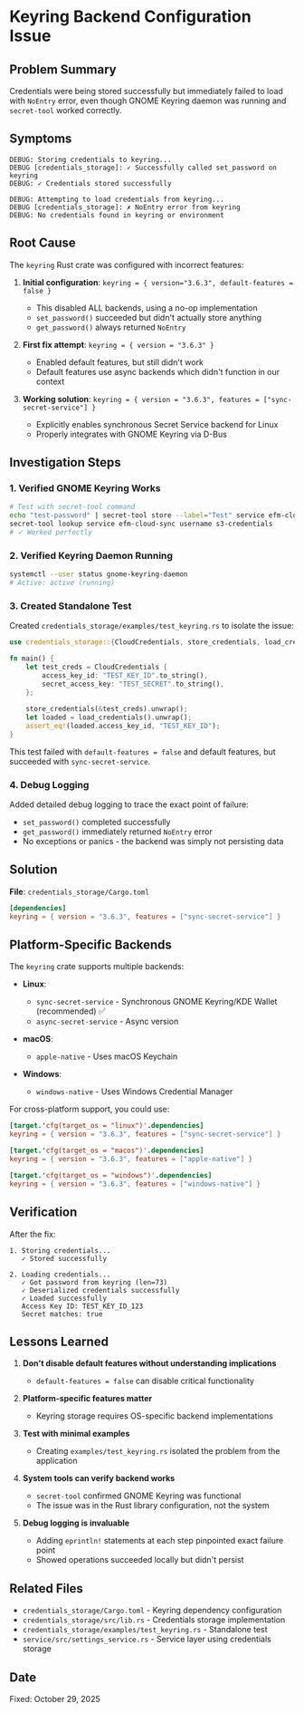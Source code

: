 # Keyring Backend Configuration Issue

## Problem Summary

Credentials were being stored successfully but immediately failed to load with `NoEntry` error, even though GNOME Keyring daemon was running and `secret-tool` worked correctly.

## Symptoms

```
DEBUG: Storing credentials to keyring...
DEBUG [credentials_storage]: ✓ Successfully called set_password on keyring
DEBUG: ✓ Credentials stored successfully

DEBUG: Attempting to load credentials from keyring...
DEBUG [credentials_storage]: ✗ NoEntry error from keyring
DEBUG: No credentials found in keyring or environment
```

## Root Cause

The `keyring` Rust crate was configured with incorrect features:

1. **Initial configuration**: `keyring = { version="3.6.3", default-features = false }`
   - This disabled ALL backends, using a no-op implementation
   - `set_password()` succeeded but didn't actually store anything
   - `get_password()` always returned `NoEntry`

2. **First fix attempt**: `keyring = { version = "3.6.3" }`
   - Enabled default features, but still didn't work
   - Default features use async backends which didn't function in our context

3. **Working solution**: `keyring = { version = "3.6.3", features = ["sync-secret-service"] }`
   - Explicitly enables synchronous Secret Service backend for Linux
   - Properly integrates with GNOME Keyring via D-Bus

## Investigation Steps

### 1. Verified GNOME Keyring Works
```bash
# Test with secret-tool command
echo "test-password" | secret-tool store --label="Test" service efm-cloud-sync username s3-credentials
secret-tool lookup service efm-cloud-sync username s3-credentials
# ✓ Worked perfectly
```

### 2. Verified Keyring Daemon Running
```bash
systemctl --user status gnome-keyring-daemon
# Active: active (running)
```

### 3. Created Standalone Test
Created `credentials_storage/examples/test_keyring.rs` to isolate the issue:
```rust
use credentials_storage::{CloudCredentials, store_credentials, load_credentials};

fn main() {
    let test_creds = CloudCredentials {
        access_key_id: "TEST_KEY_ID".to_string(),
        secret_access_key: "TEST_SECRET".to_string(),
    };
    
    store_credentials(&test_creds).unwrap();
    let loaded = load_credentials().unwrap();
    assert_eq!(loaded.access_key_id, "TEST_KEY_ID");
}
```

This test failed with `default-features = false` and default features, but succeeded with `sync-secret-service`.

### 4. Debug Logging
Added detailed debug logging to trace the exact point of failure:
- `set_password()` completed successfully
- `get_password()` immediately returned `NoEntry` error
- No exceptions or panics - the backend was simply not persisting data

## Solution

**File**: `credentials_storage/Cargo.toml`

```toml
[dependencies]
keyring = { version = "3.6.3", features = ["sync-secret-service"] }
```

## Platform-Specific Backends

The `keyring` crate supports multiple backends:

- **Linux**: 
  - `sync-secret-service` - Synchronous GNOME Keyring/KDE Wallet (recommended) ✅
  - `async-secret-service` - Async version
  
- **macOS**: 
  - `apple-native` - Uses macOS Keychain
  
- **Windows**: 
  - `windows-native` - Uses Windows Credential Manager

For cross-platform support, you could use:
```toml
[target.'cfg(target_os = "linux")'.dependencies]
keyring = { version = "3.6.3", features = ["sync-secret-service"] }

[target.'cfg(target_os = "macos")'.dependencies]
keyring = { version = "3.6.3", features = ["apple-native"] }

[target.'cfg(target_os = "windows")'.dependencies]
keyring = { version = "3.6.3", features = ["windows-native"] }
```

## Verification

After the fix:
```
1. Storing credentials...
   ✓ Stored successfully

2. Loading credentials...
   ✓ Got password from keyring (len=73)
   ✓ Deserialized credentials successfully
   ✓ Loaded successfully
   Access Key ID: TEST_KEY_ID_123
   Secret matches: true
```

## Lessons Learned

1. **Don't disable default features without understanding implications**
   - `default-features = false` can disable critical functionality
   
2. **Platform-specific features matter**
   - Keyring storage requires OS-specific backend implementations
   
3. **Test with minimal examples**
   - Creating `examples/test_keyring.rs` isolated the problem from the application
   
4. **System tools can verify backend works**
   - `secret-tool` confirmed GNOME Keyring was functional
   - The issue was in the Rust library configuration, not the system

5. **Debug logging is invaluable**
   - Adding `eprintln!` statements at each step pinpointed exact failure point
   - Showed operations succeeded locally but didn't persist

## Related Files

- `credentials_storage/Cargo.toml` - Keyring dependency configuration
- `credentials_storage/src/lib.rs` - Credentials storage implementation
- `credentials_storage/examples/test_keyring.rs` - Standalone test
- `service/src/settings_service.rs` - Service layer using credentials storage

## Date

Fixed: October 29, 2025

